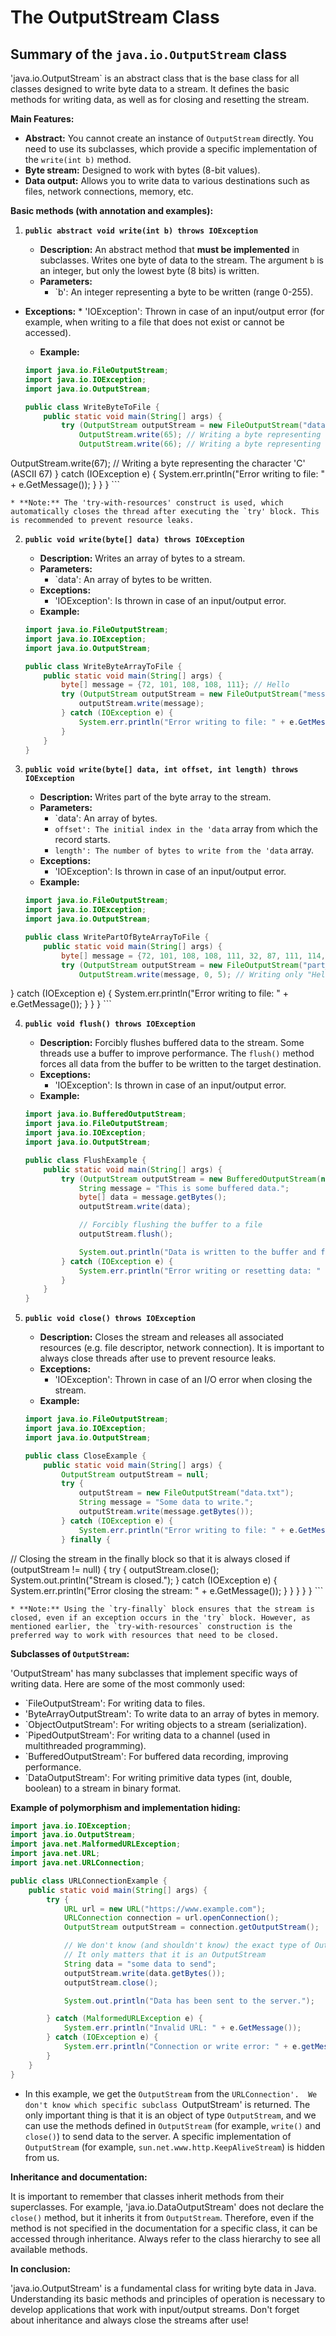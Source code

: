 # The OutputStream Class

## Summary of the `java.io.OutputStream` class

'java.io.OutputStream` is an abstract class that is the base class for all classes designed to write byte data to a stream. It defines the basic methods for writing data, as well as for closing and resetting the stream.

**Main Features:**

* **Abstract:** You cannot create an instance of `OutputStream` directly. You need to use its subclasses, which provide a specific implementation of the `write(int b)` method.
* **Byte stream:** Designed to work with bytes (8-bit values).
*   **Data output:** Allows you to write data to various destinations such as files, network connections, memory, etc.

**Basic methods (with annotation and examples):**

1.  **`public abstract void write(int b) throws IOException`**

    * **Description:** An abstract method that **must be implemented** in subclasses. Writes one byte of data to the stream. The argument `b` is an integer, but only the lowest byte (8 bits) is written.
    * **Parameters:**
        * `b': An integer representing a byte to be written (range 0-255).
* **Exceptions:**
        * 'IOException': Thrown in case of an input/output error (for example, when writing to a file that does not exist or cannot be accessed).
    * **Example:**

    ```java
    import java.io.FileOutputStream;
    import java.io.IOException;
    import java.io.OutputStream;

    public class WriteByteToFile {
        public static void main(String[] args) {
            try (OutputStream outputStream = new FileOutputStream("data.txt")) { // try-with-resources
                OutputStream.write(65); // Writing a byte representing the character 'A' (ASCII 65)
                OutputStream.write(66); // Writing a byte representing the character 'B' (ASCII 66)
OutputStream.write(67); // Writing a byte representing the character 'C' (ASCII 67)
} catch (IOException e) {
                System.err.println("Error writing to file: " + e.GetMessage());
            }
        }
    }
    ```

    * **Note:** The 'try-with-resources' construct is used, which automatically closes the thread after executing the `try' block. This is recommended to prevent resource leaks.

2.  **`public void write(byte[] data) throws IOException`**

    * **Description:** Writes an array of bytes to a stream.
    * **Parameters:**
        * `data': An array of bytes to be written.
    * **Exceptions:**
        * 'IOException': Is thrown in case of an input/output error.
    * **Example:**

    ```java
    import java.io.FileOutputStream;
    import java.io.IOException;
    import java.io.OutputStream;

    public class WriteByteArrayToFile {
        public static void main(String[] args) {
            byte[] message = {72, 101, 108, 108, 111}; // Hello
            try (OutputStream outputStream = new FileOutputStream("message.txt")) {
                outputStream.write(message);
            } catch (IOException e) {
                System.err.println("Error writing to file: " + e.GetMessage());
            }
        }
    }
    ```

3.  **`public void write(byte[] data, int offset, int length) throws IOException`**

    * **Description:** Writes part of the byte array to the stream.
    * **Parameters:**
        * `data': An array of bytes.
        * `offset': The initial index in the 'data` array from which the record starts.
        * `length': The number of bytes to write from the 'data` array.
    * **Exceptions:**
        * 'IOException': Is thrown in case of an input/output error.
    * **Example:**

    ```java
    import java.io.FileOutputStream;
    import java.io.IOException;
    import java.io.OutputStream;

    public class WritePartOfByteArrayToFile {
        public static void main(String[] args) {
            byte[] message = {72, 101, 108, 108, 111, 32, 87, 111, 114, 108, 100}; // Hello World
            try (OutputStream outputStream = new FileOutputStream("part_message.txt")) {
                OutputStream.write(message, 0, 5); // Writing only "Hello"
} catch (IOException e) {
                System.err.println("Error writing to file: " + e.GetMessage());
            }
        }
    }
    ```

4.  **`public void flush() throws IOException`**

    * **Description:** Forcibly flushes buffered data to the stream. Some threads use a buffer to improve performance. The `flush()` method forces all data from the buffer to be written to the target destination.
    * **Exceptions:**
        * 'IOException': Is thrown in case of an input/output error.
    * **Example:**

    ```java
    import java.io.BufferedOutputStream;
    import java.io.FileOutputStream;
    import java.io.IOException;
    import java.io.OutputStream;

    public class FlushExample {
        public static void main(String[] args) {
            try (OutputStream outputStream = new BufferedOutputStream(new FileOutputStream("buffered_data.txt"))) {
                String message = "This is some buffered data.";
                byte[] data = message.getBytes();
                outputStream.write(data);

                // Forcibly flushing the buffer to a file
                outputStream.flush();

                System.out.println("Data is written to the buffer and flushed to a file.");
            } catch (IOException e) {
                System.err.println("Error writing or resetting data: " + e.GetMessage());
            }
        }
    }
    ```
5.  **`public void close() throws IOException`**

    * **Description:** Closes the stream and releases all associated resources (e.g. file descriptor, network connection). It is important to always close threads after use to prevent resource leaks.
    * **Exceptions:**
        * 'IOException': Thrown in case of an I/O error when closing the stream.
    * **Example:**
    ```java
    import java.io.FileOutputStream;
    import java.io.IOException;
    import java.io.OutputStream;

    public class CloseExample {
        public static void main(String[] args) {
            OutputStream outputStream = null;
            try {
                outputStream = new FileOutputStream("data.txt");
                String message = "Some data to write.";
                outputStream.write(message.getBytes());
            } catch (IOException e) {
                System.err.println("Error writing to file: " + e.GetMessage());
            } finally {
// Closing the stream in the finally block so that it is always closed
                if (outputStream != null) {
                    try {
                        outputStream.close();
                        System.out.println("Stream is closed.");
                    } catch (IOException e) {
                        System.err.println("Error closing the stream: " + e.GetMessage());
                    }
                }
            }
        }
    }
    ```

    * **Note:** Using the `try-finally` block ensures that the stream is closed, even if an exception occurs in the 'try` block. However, as mentioned earlier, the `try-with-resources` construction is the preferred way to work with resources that need to be closed.

**Subclasses of `OutputStream`:**

'OutputStream' has many subclasses that implement specific ways of writing data.  Here are some of the most commonly used:

* `FileOutputStream': For writing data to files.
* 'ByteArrayOutputStream': To write data to an array of bytes in memory.
* `ObjectOutputStream': For writing objects to a stream (serialization).
* `PipedOutputStream': For writing data to a channel (used in multithreaded programming).
* `BufferedOutputStream': For buffered data recording, improving performance.
* `DataOutputStream': For writing primitive data types (int, double, boolean) to a stream in binary format.

**Example of polymorphism and implementation hiding:**

```java
import java.io.IOException;
import java.io.OutputStream;
import java.net.MalformedURLException;
import java.net.URL;
import java.net.URLConnection;

public class URLConnectionExample {
    public static void main(String[] args) {
        try {
            URL url = new URL("https://www.example.com");
            URLConnection connection = url.openConnection();
            OutputStream outputStream = connection.getOutputStream();

            // We don't know (and shouldn't know) the exact type of OutputStream
            // It only matters that it is an OutputStream
            String data = "some data to send";
            outputStream.write(data.getBytes());
            outputStream.close();

            System.out.println("Data has been sent to the server.");

        } catch (MalformedURLException e) {
            System.err.println("Invalid URL: " + e.GetMessage());
        } catch (IOException e) {
            System.err.println("Connection or write error: " + e.getMessage());
        }
    }
}
```

* In this example, we get the `OutputStream` from the `URLConnection'.  We don't know which specific subclass `OutputStream' is returned.  The only important thing is that it is an object of type `OutputStream`, and we can use the methods defined in `OutputStream` (for example, `write()` and `close()`) to send data to the server.  A specific implementation of `OutputStream` (for example, `sun.net.www.http.KeepAliveStream`) is hidden from us.

**Inheritance and documentation:**

It is important to remember that classes inherit methods from their superclasses.  For example, 'java.io.DataOutputStream' does not declare the `close()` method, but it inherits it from `OutputStream`.  Therefore, even if the method is not specified in the documentation for a specific class, it can be accessed through inheritance.  Always refer to the class hierarchy to see all available methods.

**In conclusion:**

'java.io.OutputStream' is a fundamental class for writing byte data in Java. Understanding its basic methods and principles of operation is necessary to develop applications that work with input/output streams.  Don't forget about inheritance and always close the streams after use!